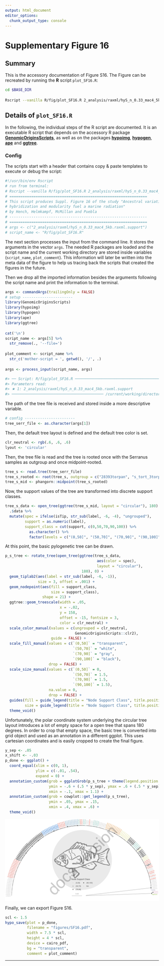 ```yaml
---
output: html_document
editor_options:
  chunk_output_type: console
---
```

# Supplementary Figure 16



## Summary

This is the accessory documentation of Figure S16.
The Figure can be recreated by running the **R** script `plot_SF16.R`:

```sh
cd $BASE_DIR

Rscript --vanilla R/fig/plot_SF16.R 2_analysis/raxml/hyS_n_0.33_mac4_5kb.raxml.support
```

## Details of `plot_SF16.R`

In the following, the individual steps of the R script are documented.
It is an executable R script that depends on the accessory R package [**GenomicOriginsScripts**](https://k-hench.github.io/GenomicOriginsScripts), as well as on the packages [**hypoimg**](https://k-hench.github.io/hypoimg), [**hypogen**](https://k-hench.github.io/hypogen), [**ape**](http://ape-package.ird.fr/) and [**ggtree**](https://github.com/YuLab-SMU/ggtree).

### Config

The scripts start with a header that contains copy & paste templates to execute or debug the script:


```r
#!/usr/bin/env Rscript
# run from terminal:
# Rscript --vanilla R/fig/plot_SF16.R 2_analysis/raxml/hyS_n_0.33_mac4_5kb.raxml.support
# ===============================================================
# This script produces Suppl. Figure 16 of the study "Ancestral variation,
# hybridization and modularity fuel a marine radiation"
# by Hench, Helmkampf, McMillan and Puebla
# ---------------------------------------------------------------
# ===============================================================
# args <- c("2_analysis/raxml/hyS_n_0.33_mac4_5kb.raxml.support")
# script_name <- "R/fig/plot_SF16.R"
```

The next section processes the input from the command line.
It stores the arguments in the vector `args`.
The needed R packages are loaded and the script name and the current working directory are stored inside variables (`script_name`, `plot_comment`).
This information will later be written into the meta data of the figure to help us tracing back the scripts that created the figures in the future.

Then we drop all the imported information besides the arguments following the script name and print the information to the terminal.


```r
args <- commandArgs(trailingOnly = FALSE)
# setup -----------------------
library(GenomicOriginsScripts)
library(hypoimg)
library(hypogen)
library(ape)
library(ggtree)

cat('\n')
script_name <- args[5] %>%
  str_remove(., '--file=')

plot_comment <- script_name %>%
  str_c('mother-script = ', getwd(), '/', .)

args <- process_input(script_name, args)
```

```r
#> ── Script: R/fig/plot_SF16.R ────────────────────────────────────────────
#> Parameters read:
#> ★ 1: 2_analysis/raxml/hyS_n_0.33_mac4_5kb.raxml.support
#> ────────────────────────────────────────── /current/working/directory ───
```

The path of the tree file is received and stored inside a more descriptive variable.


```r
# config -----------------------
tree_serr_file <- as.character(args[1])
```

Then, the default tree layout is defined and the default tree color is set.


```r
clr_neutral <- rgb(.6, .6, .6)
lyout <- 'circular'
```

Then, the tree file is read and the tree is rooted once with the Serranus samples as outgroup and once midpoint-rooted.


```r
tree_s <- read.tree(tree_serr_file)
tree_s_rooted <- root(tree_s, outgroup = c("28393torpan", "s_tort_3torpan", "20478tabhon" ))
tree_s_mid <- phangorn::midpoint(tree_s_rooted)
```

Now, the support values of the tree are transformed into discrete support classes.


```r
tree_s_data <- open_tree(ggtree(tree_s_mid, layout = "circular"), 180) %>% 
  .$data %>% 
  mutate(spec = ifelse(isTip, str_sub(label, -6, -4), "ungrouped"),
         support = as.numeric(label),
         support_class = cut(support, c(0,50,70,90,100)) %>% 
           as.character() %>% 
           factor(levels = c("(0,50]", "(50,70]", "(70,90]", "(90,100]")))
```

At this point, the basic pylogenetic tree can be drawn.


```r
p_s_tree <- rotate_tree(open_tree(ggtree(tree_s_data,
                                          aes(color = spec),
                                          layout = "circular"), 
                                   180), 0) +
  geom_tiplab2(aes(label = str_sub(label, -6, -1)),
               size = 3, offset = .001) +
  geom_nodepoint(aes(fill = support_class,
                     size = support_class),
                 shape = 21) +
  ggtree::geom_treescale(width = .05,
                         x = -.02,
                         y = 158, 
                         offset = -15, fontsize = 3,
                         color = clr_neutral) +
  scale_color_manual(values = c(ungrouped = clr_neutral, 
                                GenomicOriginsScripts::clr2),
                     guide = FALSE) +
  scale_fill_manual(values = c(`(0,50]` = "transparent",
                               `(50,70]` = "white",
                               `(70,90]` = "gray",
                               `(90,100]` = "black"),
                    drop = FALSE) +
  scale_size_manual(values = c(`(0,50]` = 0,
                               `(50,70]` = 1.5,
                               `(70,90]` = 1.5,
                               `(90,100]` = 1.5),
                    na.value = 0,
                    drop = FALSE) +
  guides(fill = guide_legend(title = "Node Support Class", title.position = "top", ncol = 2),
         size = guide_legend(title = "Node Support Class", title.position = "top", ncol = 2)) +
  theme_void()
```

Unfortunately, the polar coordinate system underlying the circular tree layout introduces a lot of empty space for a open tree that spans 180 degrees.
In order to crop that empty space, the basic tree is converted into grid object and used as an annotation in a different ggplot.
This uses cartesian coordinates and is easily cropped to create the final figure.


```r
y_sep <- .05
x_shift <- -.03
p_done <- ggplot() +
  coord_equal(xlim = c(0, 1),
              ylim = c(-.01, .54),
              expand = 0) +
  annotation_custom(grob = ggplotGrob(p_s_tree + theme(legend.position = "none")),
                    ymin = -.6 + (.5 * y_sep), ymax = .6 + (.5 * y_sep),
                    xmin = -.1, xmax = 1.1) +
  annotation_custom(grob = cowplot::get_legend(p_s_tree),
                    ymin = .05, ymax = .15,
                    xmin = .4, xmax = .6) +
  theme_void()
```

<img src="plot_SF16_files/figure-html/unnamed-chunk-9-1.png" width="1080" style="display: block; margin: auto;" />

Finally, we can export Figure S16.


```r
scl <- 1.5
hypo_save(plot = p_done,
          filename = "figures/SF16.pdf",
          width = 7.5 * scl,
          height = 4 * scl,
          device = cairo_pdf,
          bg = "transparent",
          comment = plot_comment)
```

---
